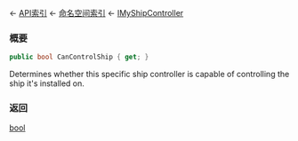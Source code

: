 ← [API索引](Api-Index) ← [命名空间索引](Namespace-Index) ← [IMyShipController](Sandbox.ModAPI.Ingame.IMyShipController)

### 概要

```csharp
public bool CanControlShip { get; }
```

Determines whether this specific ship controller is capable of controlling the ship it's installed on.

### 返回

[bool](https://docs.microsoft.com/en-us/dotnet/api/System.Boolean?view=netframework-4.6)

